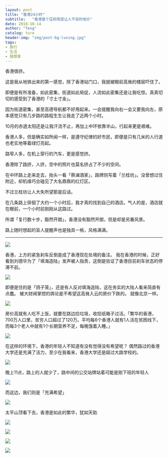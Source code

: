 ```yaml
---
layout: post
title: "香港24小时"
subtitle:   "香港是个压抑局促让人不安的地方"
date: 2018-10-14
author: "Teng"
catalog: ture
header-img: "img/post-bg-lvxing.jpg"
tags:
- 旅行
- 生活
- 随想录
---
```


香港很挤。

这是我从地铁出来的第一感觉，除了香港站门口，我就被眼前高耸的楼层吓住了。

即便是有所准备，如此密集，街道如此局促，人流如此密集还是让我吃惊。真真切切的感受到了香港的「寸土寸金」。

因为街道密集，甚至高德导航都不好用起来。一会提醒我向右一会又要我向左，原本感觉只有几步路的路程生生让我走了近两个小时。

10月的赤道太阳还是让我汗流不止，再加上中环依靠半山，行起来更是艰难。

香港人多，但是确实如所闻一样，是遵守纪律的好市民，即便是只有几米的人行道也老实地等着绿灯亮起。

路窄人多，在机上穿行的汽车，更是感觉挤。

香港除了路挤，人挤，空中的照片也莫名挤占了不少的空间。

在中环路上走来走去，抬头一看「蔡澜酒家」，路牌则写着「兰桂坊」。没曾想过住附近，却机缘巧合碰见了大名鼎鼎的红灯区。

不过兰桂坊让人大失所望那是后话。

在几条路上徘徊了大约一个小时后，我才真的找到自己的酒店。气人的是，酒店就在眼前，一个小时前刚刚从这路过。

所谓「复行数十步，豁然开朗」，香港没有豁然开朗，但是却是另番风景。

路上随时想起的盲人提醒声也是独具一格，风格满满。

-----

![](http://images.tengblog.com/18-10-28/12502971.jpg)

香港，上方的紧急刹车反倒是成了香港现在处境的备注。
我在香港的时候，正好看到刘德华为了「填海造陆」发声被人指责，这倒是验证了香港目前刹车状态的停滞不前。

![](http://images.tengblog.com/18-10-28/25634988.jpg)

即便是住的是「鸽子笼」，还是有人反对填海造陆，这在务实的大陆人看来简直有点蠢。
被大财阀掌控的舆论是不希望这高耸入云的房价下跌的。
就像北京一样。

![](http://images.tengblog.com/18-10-28/69379972.jpg)

房价高就有人吃不上饭，就要在路边捡垃圾，收拾纸箱子过活。「繁华的香港，700万人口里，贫穷人口超过了120万。平均每6个香港人就有1人活在贫困线下，而每3个老人中就有1个长期营养不足，每晚饿着入睡。」

![](http://images.tengblog.com/18-10-28/89980361.jpg)

在这样的环境下，香港的年轻人不知道有没有觉得没有希望呢？
偶然路过的香港大学还是充满了活力，至少在我看来，香港大学还是超过大路学校的。

![](http://images.tengblog.com/18-10-28/46708385.jpg)

晚上11点，路上的人就少了，路中间的公交站牌站着可能是刚下班的年轻人

![](http://images.tengblog.com/18-10-28/78593208.jpg)

而这边，我们则是「充满希望」

![](http://images.tengblog.com/18-10-28/64991468.jpg)

太平山顶看下去，香港是如此的繁华，犹如天助

![](http://images.tengblog.com/18-10-28/51181224.jpg)

![](http://images.tengblog.com/18-10-28/69573826.jpg)

![](http://images.tengblog.com/18-10-28/37778691.jpg)

![](http://images.tengblog.com/18-10-28/26916412.jpg)

